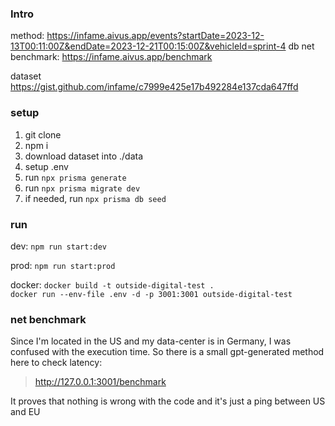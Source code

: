 ### Intro
 
method: https://infame.aivus.app/events?startDate=2023-12-13T00:11:00Z&endDate=2023-12-21T00:15:00Z&vehicleId=sprint-4
db net benchmark: https://infame.aivus.app/benchmark 

dataset
https://gist.github.com/infame/c7999e425e17b492284e137cda647ffd

### setup
1. git clone
2. npm i
3. download dataset into ./data
4. setup .env
5. run `npx prisma generate`
6. run `npx prisma migrate dev`
7. if needed, run `npx prisma db seed`

### run

dev:
`npm run start:dev`

prod:
`npm run start:prod`

docker:
`docker build -t outside-digital-test .`\
`docker run --env-file .env -d -p 3001:3001 outside-digital-test`

### net benchmark
Since I'm located in the US and my data-center is in Germany, I was confused
with the execution time. So there is a small gpt-generated method here to check latency:
> http://127.0.0.1:3001/benchmark 

It proves that nothing is wrong with the code and it's just a ping between US and EU
